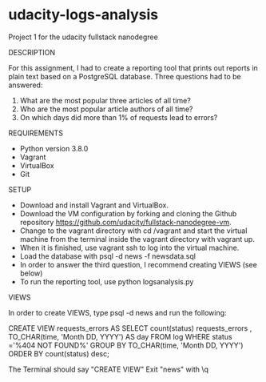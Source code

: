 # udacity-logs-analysis
Project 1 for the udacity fullstack nanodegree

DESCRIPTION

For this assignment, I had to create a reporting tool that prints out reports in plain text based on a PostgreSQL database. Three questions had to be answered:
1. What are the most popular three articles of all time?
2. Who are the most popular article authors of all time?
3. On which days did more than 1% of requests lead to errors?

REQUIREMENTS

* Python version 3.8.0
* Vagrant
* VirtualBox
* Git

SETUP

- Download and install Vagrant and VirtualBox.
- Download the VM configuration by forking and cloning the Github repository https://github.com/udacity/fullstack-nanodegree-vm.
- Change to the vagrant directory with cd /vagrant and start the virtual machine from the terminal inside the vagrant directory with vagrant up.
- When it is finished, use vagrant ssh to log into the virtual machine.
- Load the database with psql -d news -f newsdata.sql
- In order to answer the third question, I recommend creating VIEWS (see below)
- To run the reporting tool, use python logsanalysis.py

VIEWS

In order to create VIEWS, type psql -d news and run the following:

CREATE VIEW requests_errors AS
SELECT count(status) requests_errors , TO_CHAR(time, 'Month DD, YYYY') AS day FROM log WHERE status ='%404 NOT FOUND%' 
GROUP BY TO_CHAR(time, 'Month DD, YYYY') ORDER BY count(status) desc;

The Terminal should say "CREATE VIEW"
Exit "news" with \q


